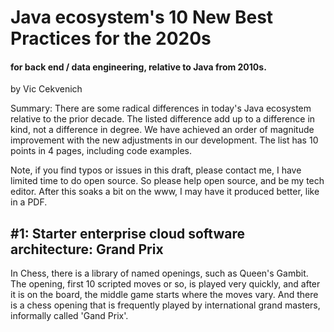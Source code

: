 ﻿
# Java ecosystem's 10 New Best Practices for the 2020s 
#### for back end / data engineering, relative to Java from 2010s.
by Vic Cekvenich

Summary: There are some radical differences in today's Java ecosystem relative to the prior decade. The listed difference add up to a difference in kind, not a difference in degree. We have achieved an order of magnitude improvement with the new adjustments in our development. The list has 10 points in 4 pages, including code examples.


Note, if you find typos or issues in this draft, please contact me, I have limited time to do open source. So please help open source, and be my tech editor. After this soaks a bit on the www, I may have it produced better, like in a PDF.

## #1: Starter enterprise cloud software architecture: Grand Prix 

In Chess, there is a library of named openings, such as Queen's Gambit. The opening, first 10 scripted moves or so, is played very quickly, and after it is on the board, the middle game starts where the moves vary. And there is a chess opening that is frequently played by international grand masters, informally called 'Gand Prix'.
